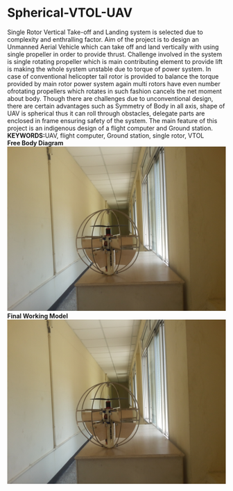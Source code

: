 # Spherical-VTOL-UAV
Single   Rotor   Vertical   Take-off   and   Landing   system   is   selected   due   to complexity and enthralling factor. Aim of the project is to design an Unmanned Aerial Vehicle which can take off and land vertically with using single propeller in order to provide thrust. Challenge involved in the system is single rotating propeller which is main contributing element to provide lift is making the whole system unstable due to torque  of  power  system.  In  case  of  conventional  helicopter  tail  rotor  is  provided  to balance the torque provided by main rotor power system again multi rotors have even number  ofrotating  propellers  which  rotates  in  such  fashion  cancels  the  net  moment about body. Though there are challenges due to unconventional design, there are certain advantages such as Symmetry of Body in all axis, shape of UAV is spherical thus it can roll  through  obstacles,  delegate  parts  are  enclosed  in  frame  ensuring  safety  of  the system. The main feature of this project is an indigenous design of a flight computer and Ground station.
<br><b>KEYWORDS:</b>UAV, flight computer, Ground station, single rotor, VTOL
<br />
<b>Free Body Diagram</b>
<img src = "/Images/finalmodel.jpg" />
<br />
<b>Final Working Model</b>
<img src = "/Images/finalmodel.jpg" />
